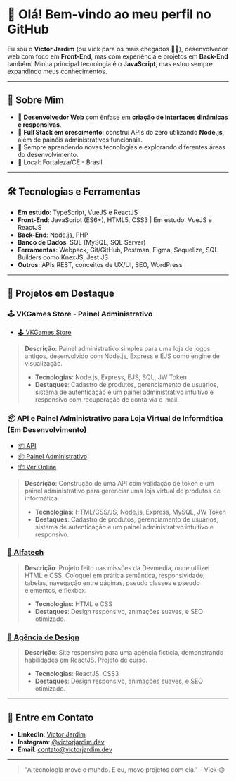 # 👋 Olá! Bem-vindo ao meu perfil no GitHub

Eu sou o **Victor Jardim** (ou Vick para os mais chegados 👨‍💻), desenvolvedor web com foco em **Front-End**, mas com experiência e projetos em **Back-End** também! Minha principal tecnologia é o **JavaScript**, mas estou sempre expandindo meus conhecimentos.

---

## 🚀 Sobre Mim

- 🎯 **Desenvolvedor Web** com ênfase em **criação de interfaces dinâmicas e responsivas**.
- 🔄 **Full Stack em crescimento**: construi APIs do zero utilizando **Node.js**, além de painéis administrativos funcionais.
- 🌱 Sempre aprendendo novas tecnologias e explorando diferentes áreas do desenvolvimento.
- 📍 Local: Fortaleza/CE - Brasil

---

## 🛠️ Tecnologias e Ferramentas
- **Em estudo**: TypeScript, VueJS e ReactJS
- **Front-End**: JavaScript (ES6+), HTML5, CSS3 | Em estudo: VueJS e ReactJS
- **Back-End**: Node.js, PHP
- **Banco de Dados**: SQL (MySQL, SQL Server)
- **Ferramentas**: Webpack, Git/GitHub, Postman, Figma, Sequelize, SQL Builders como KnexJS, Jest JS
- **Outros**: APIs REST, conceitos de UX/UI, SEO, WordPress

---

## 🌟 Projetos em Destaque

### 🕹️ VKGames Store - Painel Administrativo
- [🕹️ VKGames Store ](https://github.com/victorjardim-dev/vkgames)
> **Descrição**: Painel administrativo simples para uma loja de jogos antigos, desenvolvido com Node.js, Express e EJS como engine de visualização. 
> - **Tecnologias**: Node.js, Express, EJS, SQL, JW Token
> - **Destaques**: Cadastro de produtos, gerenciamento de usuários, sistema de autenticação e um painel administrativo intuitivo e responsivo com recuperação de conta via e-mail.

### 📦 API e Painel Administrativo para Loja Virtual de Informática (Em Desenvolvimento)
 - [📦 API ](https://github.com/victorjardim-dev/vkodebyte-api)
 - [📦 Painel Administrativo](https://github.com/victorjardim-dev/vkodebyte-admin)
 - [📦 Ver Online](https://victorjardim.dev/meus-projetos/vkodebyte/)
 > **Descrição**: Construção de uma API com validação de token e um painel administrativo para gerenciar uma loja virtual de produtos de informática. 
 > - **Tecnologias**: HTML/CSS/JS, Node.js, Express, MySQL, JW Token
 > - **Destaques**: Cadastro de produtos, gerenciamento de usuários, sistema de autenticação e um painel administrativo intuitivo e responsivo.

### [🎨 Alfatech](https://github.com/victorjardim-dev/alfatech)
> **Descrição**: Projeto feito nas missões da Devmedia, onde utilizei HTML e CSS. Coloquei em prática semântica, responsividade, tabelas, navegação entre páginas, pseudo classes e pseudo elementos, e flexbox.
> - **Tecnologias**: HTML e CSS
> - **Destaques**: Design responsivo, animações suaves, e SEO otimizado.

### [🎨 Agência de Design](https://github.com/victorjardim-dev/agencia-design)
> **Descrição**: Site responsivo para uma agência fictícia, demonstrando habilidades em ReactJS. Projeto de curso.
> - **Tecnologias**: ReactJS, CSS3
> - **Destaques**: Design responsivo, animações suaves, e SEO otimizado.

---

## 📢 Entre em Contato

- **LinkedIn**: [Victor Jardim](https://linkedin.com/in/victorjardimdev)
- **Instagram**: [@victorjardim.dev](https://www.instagram.com/victorjardim.dev/)
- **Email**: contato@victorjardim.dev

---

> "A tecnologia move o mundo. E eu, movo projetos com ela." - Vick 😊
